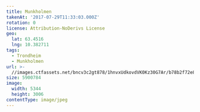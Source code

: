 ```yaml
---
title: Munkholmen
takenAt: '2017-07-29T11:33:03.000Z'
rotation: 0
license: Attribution-NoDerivs License
geo:
  lat: 63.4516
  lng: 10.382711
tags:
  - Trondheim
  - Munkholmen
url: >-
  //images.ctfassets.net/bncv3c2gt878/1hnvxUdkovdVK0Kz30G7Ar/b78b2f72e87bb779fbe73282dd272500/munkholmen_36246497125_o
size: 5900784
image:
  width: 5344
  height: 3006
contentType: image/jpeg
---
```


